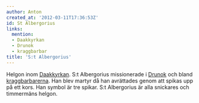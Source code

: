 ```yaml
---
author: Anton
created_at: '2012-03-11T17:36:53Z'
id: St Albergorius
links:
  mention:
  - Daakkyrkan
  - Drunok
  - kraggbarbar
title: 'S:t Albergorius'
---
```


Helgon inom [Daakkyrkan]. S:t Albergorius missionerade i [Drunok] och bland [kraggbarbarerna]. Han
blev martyr då han avrättades genom att spikas upp på ett kors. Han symbol är tre spikar. S:t
Albergorius är alla snickares och timmermäns helgon.

  [Daakkyrkan]: Daakkyrkan
  [Drunok]: Drunok
  [kraggbarbarerna]: kraggbarbar

